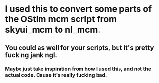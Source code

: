 # I used this to convert some parts of the OStim mcm script from skyui_mcm to nl_mcm.
## You could as well for your scripts, but it's pretty fucking jank ngl.
### Maybe just take inspiration from how I used this, and not the actual code. Cause it's really fucking bad.